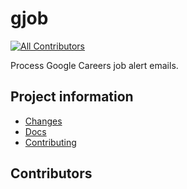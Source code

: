 # gjob

[![All Contributors](https://img.shields.io/github/all-contributors/blakeNaccarato/gjob?color=ee8449&style=flat-square)](#contributors)

Process Google Careers job alert emails.

## Project information

- [Changes](<https://blakeNaccarato.github.io/gjob/changelog.html>)
- [Docs](<https://blakeNaccarato.github.io/gjob>)
- [Contributing](<https://blakeNaccarato.github.io/gjob/contributing.html>)

## Contributors

<!-- ALL-CONTRIBUTORS-LIST:START - Do not remove or modify this section -->
<!-- ALL-CONTRIBUTORS-LIST:END -->
